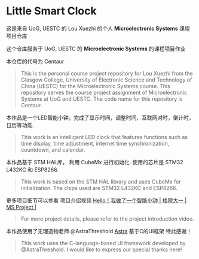 # Little Smart Clock 

这是来自 UoG, UESTC 的 Lou Xuezhi 的个人 **Microelectronic Systems** 课程项目仓库

这个仓库服务于 UoG, UESTC 的 **Microelectronic Systems** 的课程项目作业

本仓库的代号为 Centaur

> This is the personal course project repository for Lou Xuezhi from the Glasgow College, University of Electronic Science and Technology of China (UESTC) for the Microelectronic Systems course. This repository serves the course project assignment of Microelectronic Systems at UoG and UESTC. The code name for this repository is Centaur.

本作品是一个LED智能小钟，完成了显示时间，调整时间，互联网对时，倒计时，日历等功能. 

> This work is an intelligent LED clock that features functions such as time display, time adjustment, internet time synchronization, countdown, and calendar.

本作品基于 STM HAL库， 利用 CubeMx 进行初始化. 使用的芯片是 STM32 L432KC 和 ESP8266.

> This work is based on the STM HAL library and uses CubeMx for initialization. The chips used are STM32 L432KC and ESP8266.

更多项目细节可以参看 项目介绍视频 [Hello！我做了一个智能小钟 | 格院大一 | MS Project |](https://www.bilibili.com/video/BV1K47jzDEGw/?spm_id_from=333.1387.favlist.content.click&vd_source=28d8533b0347bef6e0d605b88e99aab0)

> For more project details, please refer to the project introduction video.

本作品使用了无理造物老师 @AstraThreshold [Astra](https://github.com/AstraThreshold/oled-ui-astra-lite) 基于C的UI框架 特此感谢！

> This work uses the C-language-based UI framework developed by @AstraThreshold. I would like to express our special thanks here!

